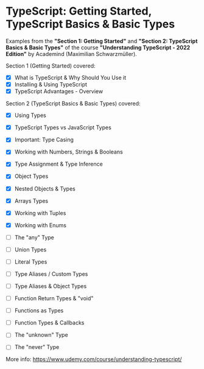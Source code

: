 # TypeScript: Getting Started, TypeScript Basics & Basic Types

Examples from the **"Section 1: Getting Started"** and **"Section 2: TypeScript Basics & Basic Types"** of the course **"Understanding TypeScript - 2022 Edition"** by Academind (Maximilian Schwarzmüller).

Section 1 (Getting Started) covered:

- [x] What is TypeScript & Why Should You Use it
- [x] Installing & Using TypeScript
- [x] TypeScript Advantages - Overview

Section 2 (TypeScript Basics & Basic Types) covered:

- [x] Using Types
- [x] TypeScript Types vs JavaScript Types
- [x] Important: Type Casing
- [x] Working with Numbers, Strings & Booleans
- [x] Type Assignment & Type Inference
- [x] Object Types
- [x] Nested Objects & Types
- [x] Arrays Types
- [x] Working with Tuples
- [x] Working with Enums
- [ ] The "any" Type
- [ ] Union Types
- [ ] Literal Types
- [ ] Type Aliases / Custom Types
- [ ] Type Aliases & Object Types
- [ ] Function Return Types & "void"
- [ ] Functions as Types
- [ ] Function Types & Callbacks
- [ ] The "unknown" Type
- [ ] The "never" Type


More info: https://www.udemy.com/course/understanding-typescript/
